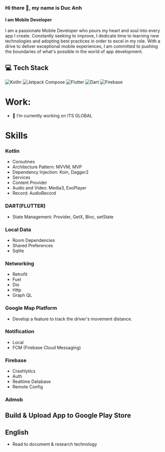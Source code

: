 ### Hi there 👋, my name is Duc Anh
#### I am Mobile Developer
I am a passionate Mobile Developer who pours my heart and soul into every app I create. Constantly seeking to improve, I dedicate time to learning new technologies and adopting best practices in order to excel in my role. With a drive to deliver exceptional mobile experiences, I am committed to pushing the boundaries of what's possible in the world of app development.
## 💻 Tech Stack
![Kotlin](https://img.shields.io/badge/kotlin-43853D.svg?style=for-the-badge&logo=kotlin&logoColor=white) ![Jetpack Compose](https://img.shields.io/badge/jetpack_compose-39457E.svg?style=for-the-badge&logo=jetpack-compose&logoColor=white) ![Flutter](https://img.shields.io/badge/Flutter-%2302569B.svg?style=for-the-badge&logo=Flutter&logoColor=white) ![Dart](https://img.shields.io/badge/dart-%230175C2.svg?style=for-the-badge&logo=dart&logoColor=white) ![Firebase](https://img.shields.io/badge/firebase-%23039BE5.svg?style=for-the-badge&logo=firebase)

# Work:
- 🔭 I’m currently working on ITS GLOBAL 


# Skills

### Kotlin
- Coroutines
- Architecture Pattern: MVVM, MVP
- Dependency Injection: Koin, Dagger2
- Services
- Content Provider
- Audio and Video: Media3, ExoPlayer
- Record: AudioRecord
  
### DART(FLUTTER)
- State Management: Provider, GetX, Bloc, setState
### Local Data
- Room Dependencies
- Shared Preferences
- Sqlite

### Networking
- Retrofit
- Fuel
- Dio
- Http
- Graph QL
  
### Google Map Platform
- Develop a feature to track the driver's movement distance.

### Notification
- Local
- FCM (Firebase Cloud Messaging)

### Firebase
- Crashlytics
- Auth
- Realtime Database
- Remote Config
  
### Admob

## Build & Upload App to Google Play Store

## English
- Read to document & research technology

